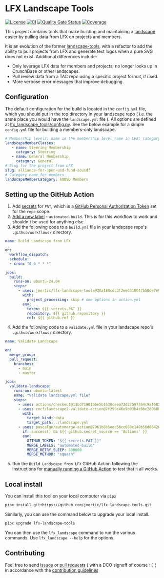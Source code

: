 # LFX Landscape Tools

[![License](https://img.shields.io/github/license/jmertic/lfx-landscape-tools)](LICENSE)
[![CI](https://github.com/jmertic/lfx-landscape-tools/workflows/CI/badge.svg)](https://github.com/jmertic/lfx-landscape-tools/actions?query=workflow%3ACI+branch%3Amain)
[![Quality Gate Status](https://sonarcloud.io/api/project_badges/measure?project=jmertic_lfx-landscape-tools&metric=alert_status)](https://sonarcloud.io/summary/new_code?id=jmertic_lfx-landscape-tools)
[![Coverage](https://sonarcloud.io/api/project_badges/measure?project=jmertic_lfx-landscape-tools&metric=coverage)](https://sonarcloud.io/summary/new_code?id=jmertic_lfx-landscape-tools)

This project contains tools that make building and maintaining a [landscape](https://github.com/cncf/landscapeapp) easier by pulling data from LFX on projects and members. 

It is an evolution of the former [landscape-tools](https://github.com/jmertic/landscape-tools), with a refactor to add the ability to pull projects from LFX and generate text logos when a pure SVG does not exist. Additional differences include:

- Only leverage LFX data for members and projects; no longer looks up in CrunchBase or other landscapes.
- Pull review data from a TAC repo using a specific project format, if used.
- More verbose error messages that improve debugging.

## Configuration

The default configuration for the build is located in the `config.yml` file, which you should put in the top directory in your landscape repo ( i.e. the same place you would have the `landscape.yml` file ). All options are defined at [lfx_landscape_tools/config.py](lfx_landscape_tools/config.py). See the below example for a simple `config.yml` file for building a members-only landscape.

```yaml
# Membership levels; name is the membership level name in LFX; category is the matching subcategory name in the landscape
landscapeMemberClasses: 
   - name: Steering Membership
     category: Steering
   - name: General Membership
     category: General
# Slug for the project from LFX
slug: alliance-for-open-usd-fund-aousdf
# Category name for members
landscapeMemberCategory: AOUSD Members
```

## Setting up the GitHub Action

1) Add [secrets](https://docs.github.com/en/actions/reference/encrypted-secrets) for `PAT`, which is a [GitHub Personal Authorization Token](https://docs.github.com/en/github/authenticating-to-github/creating-a-personal-access-token) set for the `repo` scope.
2) [Add a new label](https://docs.github.com/en/github/managing-your-work-on-github/managing-labels#creating-a-label) - `automated-build`. This is for this workflow to work and shouldn't be used for anything else.
3) Add the following code to a `build.yml` file in your landscape repo's `.github/workflows/` directory.

```yaml
name: Build Landscape from LFX

on:
  workflow_dispatch:
  schedule:
  - cron: "0 4 * * *"

jobs:
  build:
    runs-on: ubuntu-24.04
    steps:
      - uses: jmertic/lfx-landscape-tools@20a188cdc3f2ee0318047b50de7e9b75b8f48268 # 20250528
        with:
          project_processing: skip # see options in action.yml
        env:
          token: ${{ secrets.PAT }}
          repository: ${{ github.repository }}
          ref: ${{ github.ref }}
```
4) Add the following code to a `validate.yml` file in your landscape repo's `.github/workflows/` directory.

```yaml
name: Validate Landscape

on:
  merge_group:
  pull_request:
    branches:
      - main
      - master

jobs:
  validate-landscape:
    runs-on: ubuntu-latest
    name: "Validate landscape.yml file"
    steps:
      - uses: actions/checkout@11bd71901bbe5b1630ceea73d27597364c9af683 # v4.2.2
      - uses: cncf/landscape2-validate-action@7f299c46e9b03b4e8bc2896882734fb0b0756b37 # v2.0.0
        with:
          target_kind: data
          target_path: ./landscape.yml
      - uses: pascalgn/automerge-action@7961b8b5eec56cc088c140b56d864285eabd3f67 # v0.16.4
        if: success() && ${{ github.secret_source == 'Actions' }}
        env:
          GITHUB_TOKEN: "${{ secrets.PAT }}"
          MERGE_LABELS: "automated-build"
          MERGE_RETRY_SLEEP: 300000
          MERGE_METHOD: "squash"
```
5) Run the `Build Landscape from LFX` GitHub Action following the instructions for [manually running a GitHub Action](https://docs.github.com/en/actions/managing-workflow-runs-and-deployments/managing-workflow-runs/manually-running-a-workflow) to test that it all works.

## Local install

You can install this tool on your local computer via `pipx`

```bash
pipx install git+https://github.com/jmertic/lfx-landscape-tools.git
```

Similarly, you can use the command below to upgrade your local install.

```bash
pipx upgrade lfx-landscape-tools
```

You can then use the `lfx_landscape` command to run the various commands. Use `lfx_landscape --help` for the options.

## Contributing

Feel free to send [issues](/issues) or [pull requests](/pulls) ( with a DCO signoff of course :-) ) in accordance with the [contribution guidelines](CONTRIBUTING.md)
